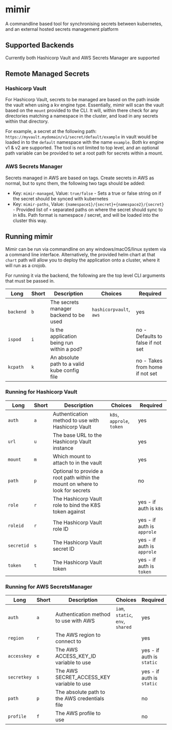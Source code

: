# mimir

A commandline based tool for synchronising secrets between kubernetes, and an external hosted secrets management platform

## Supported Backends

Currently both Hashicorp Vault and AWS Secrets Manager are supported

## Remote Managed Secrets

### Hashicorp Vault

For Hashicorp Vault, secrets to be managed are based on the path inside the vault when using a kv engine type. Essentially, mimir will scan the vault based on the `mount` provided to the CLI. It will, within there check for any directories matching a namespace in the cluster, and load in any secrets within that directory.

For example, a secret at the following path: `https://myvault.mydomain/v1/secret/default/example` in vault would be loaded in to the `default` namespace with the name `example`. Both kv engine v1 & v2 are supported. The tool is not limited to top level, and an optional path variable can be provided to set a root path for secrets within a mount.

### AWS Secrets Manager

Secrets managed in AWS are based on tags. Create secrets in AWS as normal, but to sync them, the following two tags should be added:

* Key: `mimir-managed`, Value: `true/false` - Sets a true or false string on if the secret should be synced with kubernetes
* Key: `mimir-paths`, Value: `{namespace1}/{secret}+{namespace2}/{secret}` - Provided list of `+` separated paths on where the secret should sync to in k8s. Path format is namespace / secret, and will be loaded into the cluster this way.

## Running mimir

Mimir can be run via commandline on any windows/macOS/linux system via a command line interface. Alternatively, the provided helm chart at that `chart` path will allow you to deploy the application onto a cluster, where it will run as a crojob.

For running it via the backend, the following are the top level CLI arguments that must be passed in.

| Long      | Short | Description                                  | Choices                 | Required                          |
| --------- | ----- | -------------------------------------------- | ----------------------- | --------------------------------- |
| `backend` | `b`   | The secrets manager backend to be used       | `hashicorpvault`, `aws` | yes                               |
| `ispod`   | `i`   | Is the application being run within a pod?   |                         | no - Defaults to false if not set |
| `kcpath`  | `k`   | An absolute path to a valid kube config file |                         | no - Takes from home if not set   |

### Running for Hashicorp Vault

| Long       | Short | Description                                                                   | Choices                   | Required                   |
| ---------- | ----- | ----------------------------------------------------------------------------- | ------------------------- | -------------------------- |
| `auth`     | `a`   | Authentication method to use with Hashicorp Vault                             | `k8s`, `approle`, `token` | yes                        |
| `url`      | `u`   | The base URL to the Hashicorp Vault instance                                  |                           | yes                        |
| `mount`    | `m`   | Which mount to attach to in the vault                                         |                           | yes                        |
| `path`     | `p`   | Optional to provide a root path within the mount on where to look for secrets |                           | no                         |
| `role`     | `r`   | The Hashicorp Vault role to bind the K8S token against                        |                           | yes - if auth is `k8s`     |
| `roleid`   | `r`   | The Hashicorp Vault role ID                                                   |                           | yes - if auth is `approle` |
| `secretid` | `s`   | The Hashicorp Vault secret ID                                                 |                           | yes - if auth is `approle` |
| `token`    | `t`   | The Hashicorp Vault token                                                     |                           | yes - if auth is `token`   |

### Running for AWS SecretsManager

| Long        | Short | Description                                   | Choices                          | Required                  |
| ----------- | ----- | --------------------------------------------- | -------------------------------- | ------------------------- |
| `auth`      | `a`   | Authentication method to use with AWS         | `iam`, `static`, `env`, `shared` | yes                       |
| `region`    | `r`   | The AWS region to connect to                  |                                  | yes                       |
| `accesskey` | `e`   | The AWS ACCESS_KEY_ID variable to use         |                                  | yes - if auth is `static` |
| `secretkey` | `s`   | The AWS SECRET_ACCESS_KEY variable to use     |                                  | yes - if auth is `static` |
| `path`      | `p`   | The absolute path to the AWS credentials file |                                  | no                        |
| `profile`   | `f`   | The AWS profile to use                        |                                  | no                        |